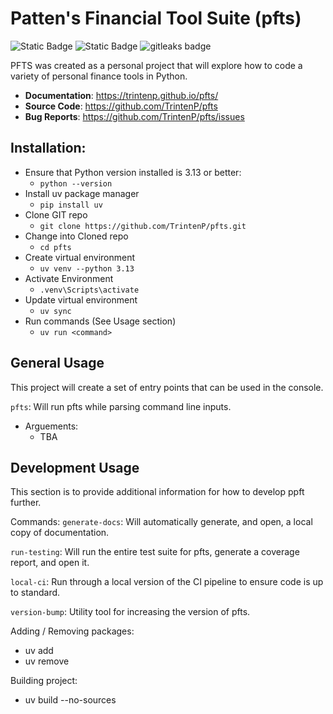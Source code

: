 # Patten's Financial Tool Suite (pfts)
![Static Badge](https://img.shields.io/badge/license-MIT-green) ![Static Badge](https://img.shields.io/badge/python-3.13-blue) <img alt="gitleaks badge" src="https://img.shields.io/badge/protected%20by-gitleaks-blue">

PFTS was created as a personal project that will explore how to code a variety of personal finance tools in Python. 

- **Documentation**:  https://trintenp.github.io/pfts/
- **Source Code**: https://github.com/TrintenP/pfts
- **Bug Reports**: https://github.com/TrintenP/pfts/issues

## Installation:
- Ensure that Python version installed is 3.13 or better:
    - `python --version`
- Install uv package manager
    - `pip install uv`
- Clone GIT repo
    - `git clone https://github.com/TrintenP/pfts.git`
- Change into Cloned repo
    - `cd pfts` 
- Create virtual environment
    - `uv venv --python 3.13`
- Activate Environment
    - `.venv\Scripts\activate`
- Update virtual environment
    - `uv sync`
- Run commands (See Usage section)
    - `uv run <command>`

## General Usage
This project will create a set of entry points that can be used in the console. 

`pfts`: Will run pfts while parsing command line inputs. 

- Arguements:
    - TBA


## Development Usage
This section is to provide additional information for how to develop ppft further.

Commands:
`generate-docs`: Will automatically generate, and open, a local copy of documentation.

`run-testing`: Will run the entire test suite for pfts, generate a coverage report, and open it.

`local-ci`: Run through a local version of the CI pipeline to ensure code is up to standard.

`version-bump`: Utility tool for increasing the version of pfts.

Adding / Removing packages:
- uv add <packageName>
- uv remove <packageName>

Building project:
- uv build --no-sources
